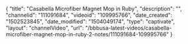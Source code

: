 {
    "title": "Casabella Microfiber Magnet Mop in Ruby",
    "description": "",
    "channelid": "111091684",
    "videoid": "109995766",
    "date_created": "1502523845",
    "date_modified": "1504049174",
    "type": "captivate",
    "layout": "channelVideo",
    "url": "\/bbbusa-latest-videos\/casabella-microfiber-magnet-mop-in-ruby-2-notes\/111091684-109995766"
}